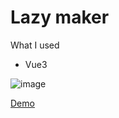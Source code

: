 # Lazy maker

What I used
* Vue3

![image](https://user-images.githubusercontent.com/66160055/199714232-a596bd4f-480a-43c9-b58b-82adbef7ef4d.png)

[Demo](https://hibixby.github.io/LazyMaker_Vue/dist)
